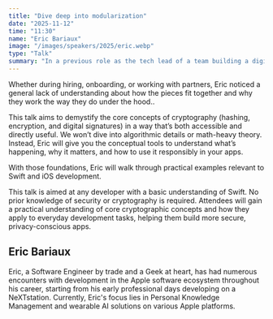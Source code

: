 ```yaml
---
title: "Dive deep into modularization"
date: "2025-11-12"
time: "11:30"
name: "Eric Bariaux"
image: "/images/speakers/2025/eric.webp"
type: "Talk"
summary: "In a previous role as the tech lead of a team building a digital identity solution, Eric often saw developers using cryptography without fully grasping it."
---
```


Whether during hiring, onboarding, or working with partners, Eric noticed a general lack of understanding about how the pieces fit together and why they work the way they do under the hood..

This talk aims to demystify the core concepts of cryptography (hashing, encryption, and digital signatures) in a way that’s both accessible and directly useful. We won’t dive into algorithmic details or math-heavy theory. Instead, Eric will give you the conceptual tools to understand what’s happening, why it matters, and how to use it responsibly in your apps.

With those foundations, Eric will walk through practical examples relevant to Swift and iOS development.

This talk is aimed at any developer with a basic understanding of Swift. No prior knowledge of security or cryptography is required.
Attendees will gain a practical understanding of core cryptographic concepts and how they apply to everyday development tasks, helping them build more secure, privacy-conscious apps.

## Eric Bariaux

Eric, a Software Engineer by trade and a Geek at heart, has had numerous encounters with development in the Apple software ecosystem throughout his career, starting from his early professional days developing on a NeXTstation. Currently, Eric's focus lies in Personal Knowledge Management and wearable AI solutions on various Apple platforms.